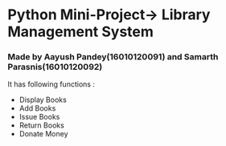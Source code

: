# Python Mini-Project-> Library Management System
### Made by Aayush Pandey(16010120091) and Samarth Parasnis(16010120092)

It has following functions : 
* Display Books
* Add Books
* Issue Books
* Return Books
* Donate Money
